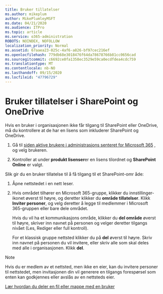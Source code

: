 ```yaml
---
title: Bruker tillatelser
ms.author: mikeplum
author: MikePlumleyMSFT
ms.date: 04/21/2020
ms.audience: ITPro
ms.topic: article
ms.service: o365-administration
ROBOTS: NOINDEX, NOFOLLOW
localization_priority: Normal
ms.assetid: 67aaea23-025c-4af6-a826-bf97cec216ef
ms.openlocfilehash: 779db68e3018476f64da78678766b81cc0656cad
ms.sourcegitcommit: c6692ce0fa1358ec3529e59ca0ecdfdea4cdc759
ms.translationtype: MT
ms.contentlocale: nb-NO
ms.lasthandoff: 09/15/2020
ms.locfileid: "47796729"
---
```

# <a name="user-permissions-in-sharepoint-and-onedrive"></a>Bruker tillatelser i SharePoint og OneDrive

Hvis en bruker i organisasjonen ikke får tilgang til SharePoint eller OneDrive, må du kontrollere at de har en lisens som inkluderer SharePoint og OneDrive. 
  
1. Gå til [siden aktive brukere i administrasjons senteret for Microsoft 365](https://portal.office.com/adminportal/home#/users) , og velg brukeren. 
    
2. Kontroller at under **produkt lisenser**er en lisens tilordnet og **SharePoint Online** er valgt. 
    
 Slik gir du en bruker tillatelse til å få tilgang til et SharePoint-omr åde: 
  
1. Åpne nettstedet i en nett leser.
    
2. Hvis området tilhører en Microsoft 365-gruppe, klikker du innstillinger-ikonet øverst til høyre, og deretter klikker du **område tillatelser**. Klikk **Inviter personer**, og velg deretter å legge til medlemmer i Microsoft 365-gruppen eller bare dele området. 
    
    Hvis du vil ha et kommunikasjons område, klikker du **del område** øverst til høyre, skriver inn navnet på personen og velger deretter tilgangs nivået (Les, Rediger eller full kontroll). 
    
    For et klassisk gruppe nettsted klikker du på **del** øverst til høyre. Skriv inn navnet på personen du vil invitere, eller skriv alle som skal deles med alle i organisasjonen. Klikk **del**.
    
> [!NOTE]
> Hvis du er medlem av et nettsted, men ikke en eier, kan du invitere personer til nettstedet, men invitasjonen din vil generere en tilgangs forespørsel som enten kan godkjennes eller avslås av en nettsteds eier. 
  
[Lær hvordan du deler en fil eller mappe med en bruker](https://go.microsoft.com/fwlink/?linkid=533408)
  

